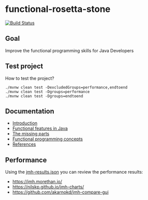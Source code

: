 # functional-rosetta-stone

[![Build Status](https://travis-ci.org/jabrena/functional-rosetta-stone.svg?branch=master)](https://travis-ci.org/jabrena/functional-rosetta-stone)

## Goal

Improve the functional programming skills for Java Developers

## Test project

How to test the project?

```
./mvnw clean test -DexcludedGroups=performance,endtoend
./mvnw clean test -Dgroups=performance
./mvnw clean test -Dgroups=endtoend
```

## Documentation

- [Introduction](docs/1.Introduction.md)
- [Functional features in Java](docs/2.Functional-features-on-Java.md)
- [The missing parts](docs/3.The-missing-parts.md)
- [Functional programming concepts](docs/4.Functional-programming-concepts.md)
- [References](docs/99.References.md)


## Performance

Using the [jmh-results.json](https://github.com/jabrena/functional-rosetta-stone/blob/master/docs/jmh-results.json) 
you can review the performance results: 

- https://jmh.morethan.io/
- https://nilskp.github.io/jmh-charts/
- https://github.com/akarnokd/jmh-compare-gui

